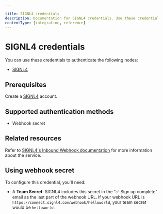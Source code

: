 ```yaml
---

title: SIGNL4 credentials
description: Documentation for SIGNL4 credentials. Use these credentials to authenticate SIGNL4 in n8n, a workflow automation platform.
contentType: [integration, reference]
---
```


# SIGNL4 credentials

You can use these credentials to authenticate the following nodes:

- [SIGNL4](/integrations/builtin/app-nodes/n8n-nodes-base.signl4.md)

## Prerequisites

Create a [SIGNL4](https://www.signl4.com/) account.

## Supported authentication methods

- Webhook secret

## Related resources

Refer to [SIGNL4's Inbound Webhook documentation](https://connect.signl4.com/webhook/docs/index.html) for more information about the service.

## Using webhook secret

To configure this credential, you'll need:

- A **Team Secret**: SIGNL4 includes this secret in the "✅ Sign up complete" email as the last part of the webhook URL. If your webhook URL is `https://connect.signl4.com/webhook/helloworld`, your team secret would be `helloworld`.

